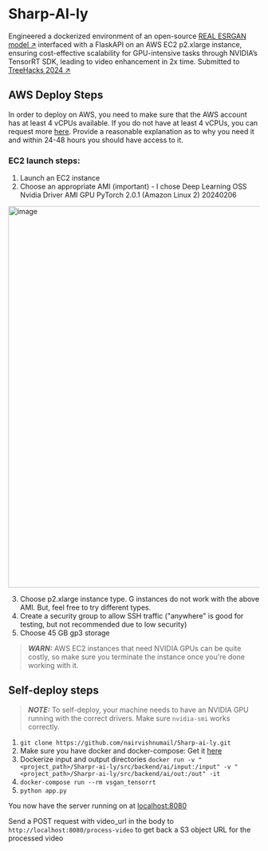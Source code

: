 # Sharp-AI-ly

Engineered a dockerized environment of an open-source [REAL ESRGAN model ↗](https://github.com/the-database/mpv-upscale-2x_animejanai) interfaced with a FlaskAPI on an AWS EC2 p2.xlarge instance, ensuring cost-effective scalability for GPU-intensive tasks through NVIDIA’s TensorRT SDK, leading to video enhancement in 2x time. Submitted to [TreeHacks 2024 ↗](https://devpost.com/software/sapheneia)

## AWS Deploy Steps

In order to deploy on AWS, you need to make sure that the AWS account has at least 4 vCPUs available. If you do not have at least 4 vCPUs, you can request more [here](https://support.console.aws.amazon.com/support/home?region=us-east-2#/case/create). Provide a reasonable explanation as to why you need it and within 24-48 hours you should have access to it. 

### EC2 launch steps: 

1. Launch an EC2 instance
2. Choose an appropriate AMI (important) - I chose Deep Learning OSS Nvidia Driver AMI GPU PyTorch 2.0.1 (Amazon Linux 2) 20240206
<img width="764" alt="image" src="https://github.com/nairvishnumail/Sharp-ai-ly/assets/27198773/69d364ac-1fed-4416-a1ba-29e178a8539d">

3. Choose p2.xlarge instance type. G instances do not work with the above AMI. But, feel free to try different types.
4. Create a security group to allow SSH traffic ("anywhere" is good for testing, but not recommended due to low security)
5. Choose 45 GB gp3 storage

> **_WARN:_**  AWS EC2 instances that need NVIDIA GPUs can be quite costly, so make sure you terminate the instance once you're done working with it. 

## Self-deploy steps

> **_NOTE:_**  To self-deploy, your machine needs to have an NVIDIA GPU running with the correct drivers. Make sure `nvidia-smi` works correctly.

1. `git clone https://github.com/nairvishnumail/Sharp-ai-ly.git`
2. Make sure you have docker and docker-compose: Get it [here](https://www.docker.com/get-started/)
3. Dockerize input and output directories `docker run -v "<project_path>/Sharpr-ai-ly/src/backend/ai/input:/input" -v "<project_path>/Sharpr-ai-ly/src/backend/ai/out:/out" -it `
4. `docker-compose run --rm vsgan_tensorrt`
5. `python app.py`

You now have the server running on at [localhost:8080](http://localhost:8080)

Send a POST request with video_url in the body to `http://localhost:8080/process-video` to get back a S3 object URL for the processed video
